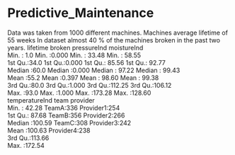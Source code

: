 # Predictive_Maintenance
Data was taken from 1000 different machines.
Machines average lifetime of 55 weeks
In dataset almost 40 % of the machines broken in the past two years.
lifetime        broken       pressureInd      moistureInd    
  Min.   : 1.0   Min.   :0.000   Min.   : 33.48   Min.   : 58.55  
  1st Qu.:34.0   1st Qu.:0.000   1st Qu.: 85.56   1st Qu.: 92.77  
  Median :60.0   Median :0.000   Median : 97.22   Median : 99.43  
  Mean   :55.2   Mean   :0.397   Mean   : 98.60   Mean   : 99.38  
  3rd Qu.:80.0   3rd Qu.:1.000   3rd Qu.:112.25   3rd Qu.:106.12  
  Max.   :93.0   Max.   :1.000   Max.   :173.28   Max.   :128.60  
  temperatureInd      team          provider  
  Min.   : 42.28   TeamA:336   Provider1:254  
  1st Qu.: 87.68   TeamB:356   Provider2:266  
  Median :100.59   TeamC:308   Provider3:242  
  Mean   :100.63               Provider4:238  
  3rd Qu.:113.66                              
  Max.   :172.54


